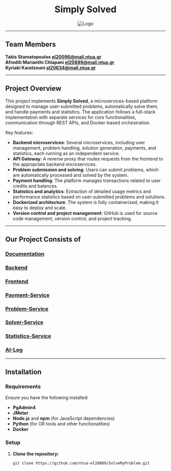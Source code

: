 <h1 align="center">Simply Solved</h1>

<p align="center">
  <img src="https://github.com/ntua/saas2024-55/blob/main/frontend/src/logo.png?raw=true" alt="Logo">
</p>

---

## Team Members 

**Takis Stamatopoulos [el20096@mail.ntua.gr](https://github.com/ntua-el20096)**  
**Afroditi Marianthi Chlapani [el20889@mail.ntua.gr](https://github.com/ntua-el20889)**  
**Kyriaki Karatzouni [el20634@mail.ntua.gr](https://github.com/ntua-el20634)**  

---

## Project Overview

This project implements **Simply Solved**, a microservices-based platform designed to manage user-submitted problems, automatically solve them, and handle payments and statistics. The application follows a full-stack implementation with separate services for core functionalities, communication through REST APIs, and Docker-based orchestration.

Key features:
- **Backend microservices**: Several microservices, including user management, problem handling, solution generation, payments, and statistics, each running as an independent service. 
- **API Gateway**: A reverse proxy that routes requests from the frontend to the appropriate backend microservices.
- **Problem submission and solving**: Users can submit problems, which are automatically processed and solved by the system.
- **Payment handling**: The platform manages transactions related to user credits and balances.
- **Statistics and analytics**: Extraction of detailed usage metrics and performance statistics based on user-submitted problems and solutions.
- **Dockerized architecture**: The system is fully containerized, making it easy to deploy and scale.
- **Version control and project management**: GitHub is used for source code management, version control, and project tracking.

---

## Our Project Consists of

### [Documentation](https://github.com/ntua-el20889/SolveMyProblem/tree/main/architecture)
### [Backend](https://github.com/ntua-el20889/SolveMyProblem/tree/main/backend)
### [Frontend](https://github.com/ntua-el20889/SolveMyProblem/tree/main/frontend)
### [Payment-Service](https://github.com/ntua-el20889/SolveMyProblem/tree/main/payment-service)
### [Problem-Service](https://github.com/ntua-el20889/SolveMyProblem/tree/main/problem-service)
### [Solver-Service](https://github.com/ntua-el20889/SolveMyProblem/tree/main/solver-service)
### [Statistics-Service](https://github.com/ntua-el20889/SolveMyProblem/tree/main/statistics-service)
### [AI-Log](https://github.com/ntua-el20889/SolveMyProblem/tree/main/ai-log)

---

## Installation

### Requirements

Ensure you have the following installed:
- **PgAdmin4**
- **JMeter**
- **Node.js** and **npm** (for JavaScript dependencies)
- **Python** (for OR tools and other functionalities)
- **Docker**

### Setup

1. **Clone the repository:**
   ```bash
   git clone https://github.com/ntua-el20889/SolveMyProblem.git
   ```

